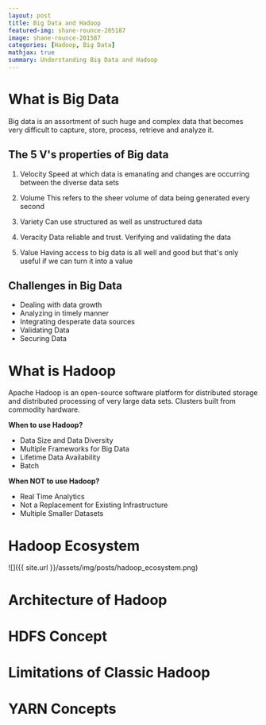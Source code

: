 ```yaml
---
layout: post
title: Big Data and Hadoop
featured-img: shane-rounce-205187
image: shane-rounce-201587
categories: [Hadoop, Big Data]
mathjax: true
summary: Understanding Big Data and Hadoop
---
```


# What is Big Data
Big data is an assortment of such huge and complex data that becomes very difficult to capture, store, process, retrieve and analyze it.


## The 5 V's properties of Big data

1. Velocity
Speed at which data is emanating and changes are occurring between the diverse data sets

2. Volume
This refers to the sheer volume of data being generated every second

3. Variety
Can use structured as well as unstructured data

4. Veracity
Data reliable and trust. Verifying and validating the data

5. Value
Having access to big data is all well and good but that's only useful if we can turn it into a value

## Challenges in Big Data

- Dealing with data growth
- Analyzing in timely manner
- Integrating desperate data sources
- Validating Data
- Securing Data

# What is Hadoop
Apache Hadoop is an open-source software platform for distributed storage and distributed processing of very large data sets. Clusters built from commodity hardware.

**When to use Hadoop?**
- Data Size and Data Diversity
- Multiple Frameworks for Big Data
- Lifetime Data Availability
- Batch

**When NOT to use Hadoop?**
- Real Time Analytics
- Not a Replacement for Existing Infrastructure
- Multiple Smaller Datasets

# Hadoop Ecosystem

![]({{ site.url }}/assets/img/posts/hadoop_ecosystem.png)

# Architecture of Hadoop


# HDFS Concept


# Limitations of Classic Hadoop


# YARN Concepts
